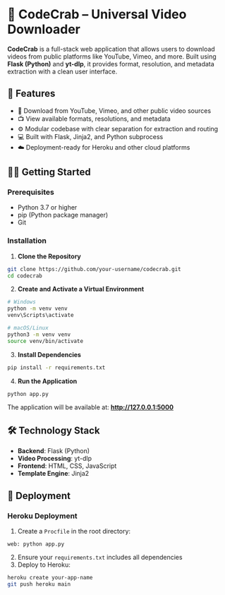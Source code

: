 # 🦀 CodeCrab – Universal Video Downloader

**CodeCrab** is a full-stack web application that allows users to download videos from public platforms like YouTube, Vimeo, and more. Built using **Flask (Python)** and **yt-dlp**, it provides format, resolution, and metadata extraction with a clean user interface.

## 🚀 Features

* 🎥 Download from YouTube, Vimeo, and other public video sources
* 📺 View available formats, resolutions, and metadata
* ⚙️ Modular codebase with clear separation for extraction and routing
* 💻 Built with Flask, Jinja2, and Python subprocess
* ☁️ Deployment-ready for Heroku and other cloud platforms

## 🧑‍💻 Getting Started

### Prerequisites

* Python 3.7 or higher
* pip (Python package manager)
* Git

### Installation

1. **Clone the Repository**
```bash
git clone https://github.com/your-username/codecrab.git
cd codecrab
```

2. **Create and Activate a Virtual Environment**
```bash
# Windows
python -m venv venv
venv\Scripts\activate

# macOS/Linux
python3 -m venv venv
source venv/bin/activate
```

3. **Install Dependencies**
```bash
pip install -r requirements.txt
```

4. **Run the Application**
```bash
python app.py
```

The application will be available at: **http://127.0.0.1:5000**

## 🛠️ Technology Stack

* **Backend**: Flask (Python)
* **Video Processing**: yt-dlp
* **Frontend**: HTML, CSS, JavaScript
* **Template Engine**: Jinja2

## 🚀 Deployment

### Heroku Deployment

1. Create a `Procfile` in the root directory:
```
web: python app.py
```

2. Ensure your `requirements.txt` includes all dependencies
3. Deploy to Heroku:
```bash
heroku create your-app-name
git push heroku main
```
